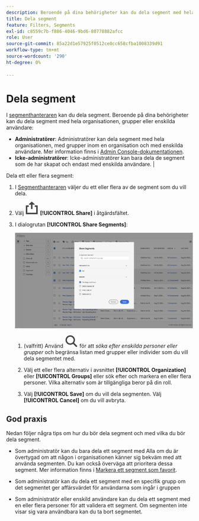 ```yaml
---
description: Beroende på dina behörigheter kan du dela segment med hela organisationen, grupper eller enskilda användare.
title: Dela segment
feature: Filters, Segments
exl-id: c8559c7b-f886-4046-9bd6-80778882afcc
role: User
source-git-commit: 85a22d1e57925f0512ce0cc658cfba1008339d91
workflow-type: tm+mt
source-wordcount: '290'
ht-degree: 0%

---
```


# Dela segment

I [segmenthanteraren](manage-filters.md) kan du dela segment. Beroende på dina behörigheter kan du dela segment med hela organisationen, grupper eller enskilda användare:

* **Administratörer**: Administratörer kan dela segment med hela organisationen, med grupper inom en organisation och med enskilda användare. Mer information finns i [Admin Console-dokumentationen](https://helpx.adobe.com/se/enterprise/using/manage-products.html).
* **Icke-administratörer**: Icke-administratörer kan bara dela de segment som de har skapat och endast med enskilda användare. |

Dela ett eller flera segment:

1. I [Segmenthanteraren](manage-filters.md) väljer du ett eller flera av de segment som du vill dela.
1. Välj ![Dela](/help/assets/icons/ShareAlt.svg) **[!UICONTROL Share]** i åtgärdsfältet.
1. I dialogrutan **[!UICONTROL Share Segments]**:

   ![Dialogrutan Dela segment](assets/share-filter-dialog.png)

   1. (valfritt) Använd ![Sök](/help/assets/icons/Search.svg) för att *söka efter enskilda personer eller grupper* och begränsa listan med grupper eller individer som du vill dela segmentet med.

   1. Välj ett eller flera alternativ i avsnittet **[!UICONTROL Organization]** eller **[!UICONTROL Groups]** eller sök efter och markera en eller flera personer. Vilka alternativ som är tillgängliga beror på din roll.

   1. Välj **[!UICONTROL Save]** om du vill dela segmenten. Välj **[!UICONTROL Cancel]** om du vill avbryta.

## God praxis

Nedan följer några tips om hur du bör dela segment och med vilka du bör dela segment.

* Som administratör kan du bara dela ett segment med Alla om du är övertygad om att någon i organisationen känner sig bekväm med att använda segmenten. Du kan också överväga att prioritera dessa segment. Mer information finns i [Markera ett segment som favorit](filters-favorite.md).

* Som administratör kan du dela ett segment med en specifik grupp om det segmentet ger affärsvärdet för användarna som ingår i gruppen

* Som administratör eller enskild användare kan du dela ett segment med en eller flera personer för att validera ett segment. Om segmenten inte visar sig vara användbara kan du ta bort segmentet.
